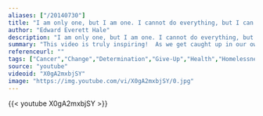 ```yaml
---
aliases: ["/20140730"]
title: "I am only one, but I am one. I cannot do everything, but I can do something. And because I cannot do everything, I will not refuse to do the something that I can do."
author: "Edward Everett Hale"
description: "I am only one, but I am one. I cannot do everything, but I can do something. And because I cannot do everything, I will not refuse to do the something that I can do. - Edward Everett Hale quotes from GetInspired365.com"
summary: "This video is truly inspiring!  As we get caught up in our own busy lives, it’s often easy to forget about those less fortunate people that are all around us.  These three German students made a homeless man’s day by reminding us…"
referenceurl: ""
tags: ["Cancer","Change","Determination","Give-Up","Health","Homelessness","Kindness","Music","Perseverance","Poor","Poverty",]
source: "youtube"
videoid: "X0gA2mxbjSY"
image: "https://img.youtube.com/vi/X0gA2mxbjSY/0.jpg"
---
```


{{< youtube X0gA2mxbjSY >}}
